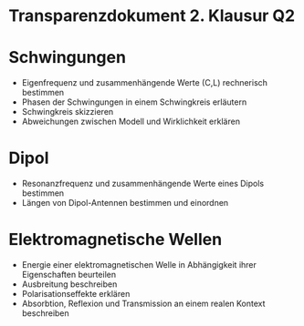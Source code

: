 Transparenzdokument 2. Klausur Q2
=============================================

# Schwingungen

* Eigenfrequenz und zusammenhängende Werte (C,L) rechnerisch bestimmen
* Phasen der Schwingungen in einem Schwingkreis erläutern
* Schwingkreis skizzieren
* Abweichungen zwischen Modell und Wirklichkeit erklären

# Dipol

* Resonanzfrequenz und zusammenhängende Werte eines Dipols bestimmen
* Längen von Dipol-Antennen bestimmen und einordnen

# Elektromagnetische Wellen

* Energie einer elektromagnetischen Welle in Abhängigkeit ihrer Eigenschaften beurteilen
* Ausbreitung beschreiben
* Polarisationseffekte erklären
* Absorbtion, Reflexion und Transmission an einem realen Kontext beschreiben
